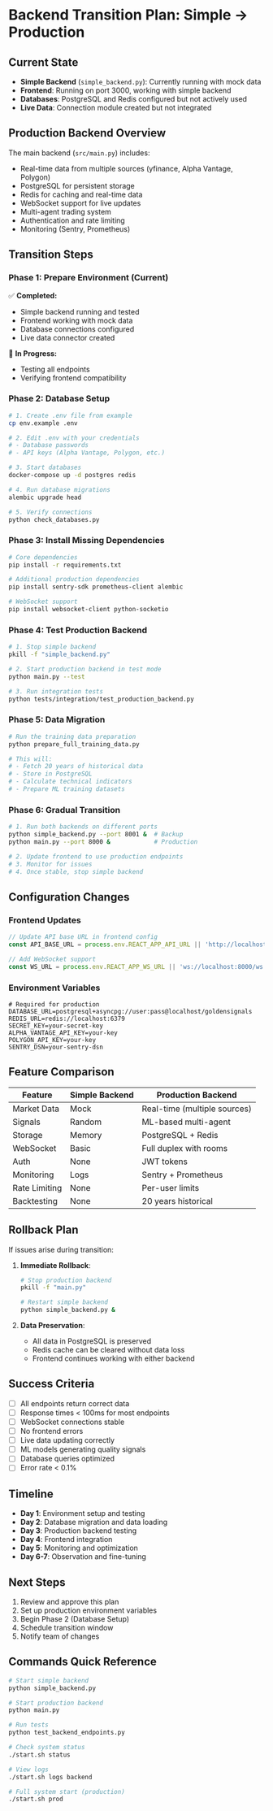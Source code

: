 # Backend Transition Plan: Simple → Production

## Current State
- **Simple Backend** (`simple_backend.py`): Currently running with mock data
- **Frontend**: Running on port 3000, working with simple backend
- **Databases**: PostgreSQL and Redis configured but not actively used
- **Live Data**: Connection module created but not integrated

## Production Backend Overview
The main backend (`src/main.py`) includes:
- Real-time data from multiple sources (yfinance, Alpha Vantage, Polygon)
- PostgreSQL for persistent storage
- Redis for caching and real-time data
- WebSocket support for live updates
- Multi-agent trading system
- Authentication and rate limiting
- Monitoring (Sentry, Prometheus)

## Transition Steps

### Phase 1: Prepare Environment (Current)
✅ **Completed:**
- Simple backend running and tested
- Frontend working with mock data
- Database connections configured
- Live data connector created

🔄 **In Progress:**
- Testing all endpoints
- Verifying frontend compatibility

### Phase 2: Database Setup
```bash
# 1. Create .env file from example
cp env.example .env

# 2. Edit .env with your credentials
# - Database passwords
# - API keys (Alpha Vantage, Polygon, etc.)

# 3. Start databases
docker-compose up -d postgres redis

# 4. Run database migrations
alembic upgrade head

# 5. Verify connections
python check_databases.py
```

### Phase 3: Install Missing Dependencies
```bash
# Core dependencies
pip install -r requirements.txt

# Additional production dependencies
pip install sentry-sdk prometheus-client alembic

# WebSocket support
pip install websocket-client python-socketio
```

### Phase 4: Test Production Backend
```bash
# 1. Stop simple backend
pkill -f "simple_backend.py"

# 2. Start production backend in test mode
python main.py --test

# 3. Run integration tests
python tests/integration/test_production_backend.py
```

### Phase 5: Data Migration
```python
# Run the training data preparation
python prepare_full_training_data.py

# This will:
# - Fetch 20 years of historical data
# - Store in PostgreSQL
# - Calculate technical indicators
# - Prepare ML training datasets
```

### Phase 6: Gradual Transition
```bash
# 1. Run both backends on different ports
python simple_backend.py --port 8001 &  # Backup
python main.py --port 8000 &            # Production

# 2. Update frontend to use production endpoints
# 3. Monitor for issues
# 4. Once stable, stop simple backend
```

## Configuration Changes

### Frontend Updates
```typescript
// Update API base URL in frontend config
const API_BASE_URL = process.env.REACT_APP_API_URL || 'http://localhost:8000';

// Add WebSocket support
const WS_URL = process.env.REACT_APP_WS_URL || 'ws://localhost:8000/ws';
```

### Environment Variables
```env
# Required for production
DATABASE_URL=postgresql+asyncpg://user:pass@localhost/goldensignals
REDIS_URL=redis://localhost:6379
SECRET_KEY=your-secret-key
ALPHA_VANTAGE_API_KEY=your-key
POLYGON_API_KEY=your-key
SENTRY_DSN=your-sentry-dsn
```

## Feature Comparison

| Feature | Simple Backend | Production Backend |
|---------|---------------|-------------------|
| Market Data | Mock | Real-time (multiple sources) |
| Signals | Random | ML-based multi-agent |
| Storage | Memory | PostgreSQL + Redis |
| WebSocket | Basic | Full duplex with rooms |
| Auth | None | JWT tokens |
| Monitoring | Logs | Sentry + Prometheus |
| Rate Limiting | None | Per-user limits |
| Backtesting | None | 20 years historical |

## Rollback Plan
If issues arise during transition:

1. **Immediate Rollback**:
   ```bash
   # Stop production backend
   pkill -f "main.py"
   
   # Restart simple backend
   python simple_backend.py &
   ```

2. **Data Preservation**:
   - All data in PostgreSQL is preserved
   - Redis cache can be cleared without data loss
   - Frontend continues working with either backend

## Success Criteria
- [ ] All endpoints return correct data
- [ ] Response times < 100ms for most endpoints
- [ ] WebSocket connections stable
- [ ] No frontend errors
- [ ] Live data updating correctly
- [ ] ML models generating quality signals
- [ ] Database queries optimized
- [ ] Error rate < 0.1%

## Timeline
- **Day 1**: Environment setup and testing
- **Day 2**: Database migration and data loading
- **Day 3**: Production backend testing
- **Day 4**: Frontend integration
- **Day 5**: Monitoring and optimization
- **Day 6-7**: Observation and fine-tuning

## Next Steps
1. Review and approve this plan
2. Set up production environment variables
3. Begin Phase 2 (Database Setup)
4. Schedule transition window
5. Notify team of changes

## Commands Quick Reference
```bash
# Start simple backend
python simple_backend.py

# Start production backend
python main.py

# Run tests
python test_backend_endpoints.py

# Check system status
./start.sh status

# View logs
./start.sh logs backend

# Full system start (production)
./start.sh prod
``` 